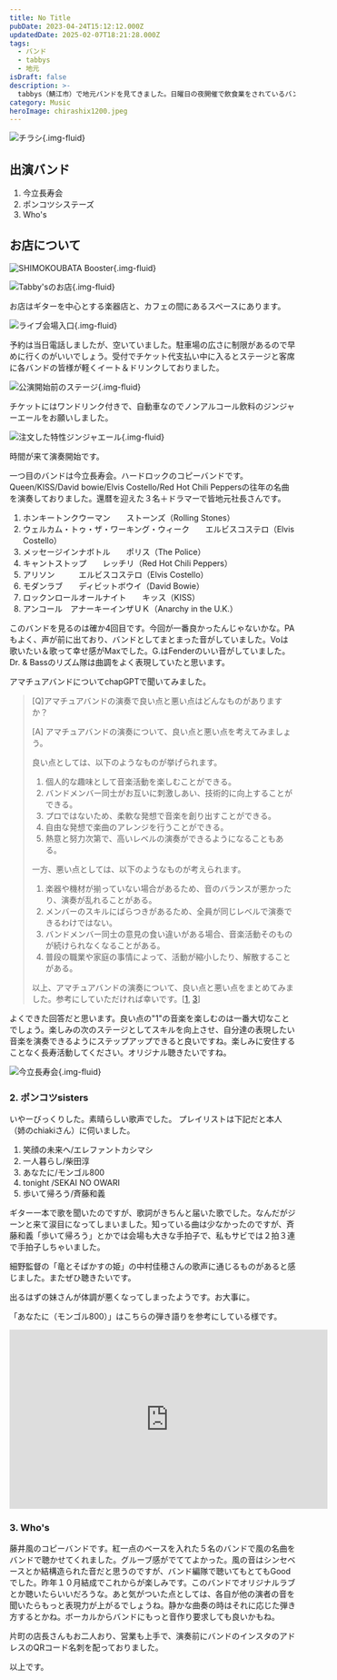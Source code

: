 ```yaml
---
title: No Title
pubDate: 2023-04-24T15:12:12.000Z
updatedDate: 2025-02-07T18:21:28.000Z
tags:
  - バンド
  - tabbys
  - 地元
isDraft: false
description: >-
  tabbys（鯖江市）で地元バンドを見てきました。日曜日の夜開催で飲食業をされているバンドも出演しやすいようです。バンドは３つで往年のハードロック系、多彩な楽曲をギター一本で歌う歌姫、藤井風のコピーバンドと新旧取り混ぜバラエティーの広いライブとなりました。音響施設もいいのでしょう、歌声がしっかり聞きとれて歌詞も耳に入ってきました。アマチュアながら自らが楽しむだけでなく、人に聞かせて表現したい意志も感じられる楽しい時間を過ごすことができました。
category: Music
heroImage: chirashix1200.jpeg
---
```


![チラシ](https://object-storage.tyo2.conoha.io/v1/nc_.../blog-astro-assets/chirashix1200.jpeg){.img-fluid}



## 出演バンド

1. 今立長寿会
2. ポンコツシステーズ
3. Who's

## お店について
![SHIMOKOUBATA Booster](https://object-storage.tyo2.conoha.io/v1/nc_.../blog-astro-assets/35008cddx1200.jpg){.img-fluid}

![Tabby'sのお店](https://object-storage.tyo2.conoha.io/v1/nc_.../blog-astro-assets/IMG_5588x1200.JPG){.img-fluid}

お店はギターを中心とする楽器店と、カフェの間にあるスペースにあります。

![ライブ会場入口](https://object-storage.tyo2.conoha.io/v1/nc_.../blog-astro-assets/IMG_5589x1200.JPG ){.img-fluid}


予約は当日電話しましたが、空いていました。駐車場の広さに制限があるので早めに行くのがいいでしょう。受付でチケット代支払い中に入るとステージと客席に各バンドの皆様が軽くイート＆ドリンクしておりました。

![公演開始前のステージ](https://object-storage.tyo2.conoha.io/v1/nc_.../blog-astro-assets/IMG_5591x1200.JPG ){.img-fluid}

チケットにはワンドリンク付きで、自動車なのでノンアルコール飲料のジンジャーエールをお願いしました。

![注文した特性ジンジャエール](https://object-storage.tyo2.conoha.io/v1/nc_.../blog-astro-assets/IMG_5594x1200.JPG ){.img-fluid}



時間が来て演奏開始です。

一つ目のバンドは今立長寿会。ハードロックのコピーバンドです。Queen/KISS/David bowie/Elvis Costello/Red Hot Chili Peppersの往年の名曲を演奏しておりました。還暦を迎えた３名＋ドラマーで皆地元社長さんです。


1. ホンキートンクウーマン　　ストーンズ（Rolling Stones）
2. ウェルカム・トゥ・ザ・ワーキング・ウィーク　　エルビスコステロ（Elvis Costello）
3. メッセージインナボトル　　ポリス（The Police）
4. キャントストップ　　レッチリ（Red Hot Chili Peppers）
5. アリソン　　　エルビスコステロ（Elvis Costello）
6. モダンラブ　　ディビットボウイ（David Bowie）
7. ロックンロールオールナイト　　キッス（KISS）
8. アンコール　アナーキーインザＵＫ（Anarchy in the U.K.）


このバンドを見るのは確か4回目です。今回が一番良かったんじゃないかな。PAもよく、声が前に出ており、バンドとしてまとまった音がしていました。Voは歌いたい＆歌って幸せ感がMaxでした。G.はFenderのいい音がしていました。Dr. & Bassのリズム隊は曲調をよく表現していたと思います。



アマチュアバンドについてchapGPTで聞いてみました。

> [Q]アマチュアバンドの演奏で良い点と悪い点はどんなものがありますか？</br>
>
> [A] アマチュアバンドの演奏について、良い点と悪い点を考えてみましょう。
>
> 良い点としては、以下のようなものが挙げられます。
>
> 1. 個人的な趣味として音楽活動を楽しむことができる。
> 2. バンドメンバー同士がお互いに刺激しあい、技術的に向上することができる。
> 3. プロではないため、柔軟な発想で音楽を創り出すことができる。
> 4. 自由な発想で楽曲のアレンジを行うことができる。
> 5. 熱意と努力次第で、高いレベルの演奏ができるようになることもある。
>
> 一方、悪い点としては、以下のようなものが考えられます。
>
> 1. 楽器や機材が揃っていない場合があるため、音のバランスが悪かったり、演奏が乱れることがある。
> 2. メンバーのスキルにばらつきがあるため、全員が同じレベルで演奏できるわけではない。
> 3. バンドメンバー同士の意見の食い違いがある場合、音楽活動そのものが続けられなくなることがある。
> 4. 普段の職業や家庭の事情によって、活動が縮小したり、解散することがある。
>
> 以上、アマチュアバンドの演奏について、良い点と悪い点をまとめてみました。参考にしていただければ幸いです。[[1](https://taka-music.com/バンド初心者、アマチュアバンドが初めてのライ/), [3](https://ninoya.co.jp/ninoya_log/nomos/10177)]



よくできた回答だと思います。良い点の"1"の音楽を楽しむのは一番大切なことでしょう。楽しみの次のステージとしてスキルを向上させ、自分達の表現したい音楽を演奏できるようにステップアップできると良いですね。楽しみに安住することなく長寿活動してください。オリジナル聴きたいですね。

![今立長寿会](https://object-storage.tyo2.conoha.io/v1/nc_.../blog-astro-assets/IMG_5598x1200.JPG ){.img-fluid}


### 2. ポンコツsisters

いやーびっくりした。素晴らしい歌声でした。
プレイリストは下記だと本人（姉のchiakiさん）に伺いました。

1. 笑顔の未来へ/エレファントカシマシ
2. 一人暮らし/柴田淳
3. あなたに/モンゴル800
4. tonight /SEKAI NO OWARI
5. 歩いて帰ろう/斉藤和義

ギター一本で歌を聞いたのですが、歌詞がきちんと届いた歌でした。なんだがジーンと来て涙目になってしまいました。知っている曲は少なかったのですが、斉藤和義「歩いて帰ろう」とかでは会場も大きな手拍子で、私もサビでは２拍３連で手拍子しちゃいました。

細野監督の「竜とそばかすの姫」の中村佳穂さんの歌声に通じるものがあると感じました。またぜひ聴きたいです。

出るはずの妹さんが体調が悪くなってしまったようです。お大事に。

「あなたに（モンゴル800）」はこちらの弾き語りを参考にしている様です。
<iframe width="560" height="315" src="https://www.youtube.com/embed/_1XIq-fzF40" title="YouTube video player" frameborder="0" allow="accelerometer; autoplay; clipboard-write; encrypted-media; gyroscope; picture-in-picture; web-share" allowfullscreen></iframe>

### 3. Who's

藤井風のコピーバンドです。紅一点のベースを入れた５名のバンドで風の名曲をバンドで聴かせてくれました。グルーブ感がでててよかった。風の音はシンセベースとか結構造られた音だと思うのですが、バンド編隊で聴いてもとてもGoodでした。昨年１０月結成でこれからが楽しみです。このバンドでオリジナルラブとか聴いたらいいだろうな。あと気がついた点としては、各自が他の演者の音を聞いたらもっと表現力が上がるでしょうね。静かな曲奏の時はそれに応じた弾き方するとかね。ボーカルからバンドにもっと音作り要求しても良いかもね。

片町の店長さんもお二人おり、営業も上手で、演奏前にバンドのインスタのアドレスのQRコード名刺を配っておりました。





以上です。
